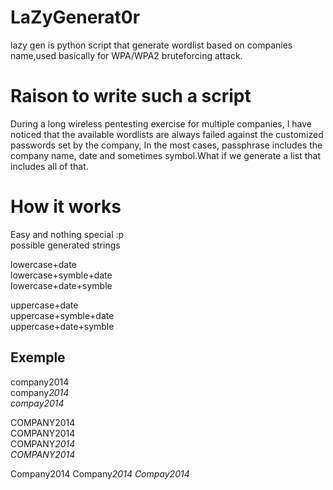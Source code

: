 # LaZyGenerat0r
lazy gen is python script that generate wordlist based on companies name,used basically for WPA/WPA2 bruteforcing attack.

# Raison to write such a script

During a long wireless pentesting exercise for multiple companies, I have noticed that the available wordlists are always failed against the customized passwords set by the company, In the most cases, passphrase includes the company name, date and sometimes symbol.What if we generate a list that includes all of that.

# How it works

Easy and nothing special :p <br />
possible generated strings <br />

lowercase+date<br />
lowercase+symble+date<br />
lowercase+date+symble<br />

uppercase+date<br />
uppercase+symble+date<br />
uppercase+date+symble<br />

## Exemple

company2014<br />
company*2014<br />
compay2014*<br />

COMPANY2014<br />
COMPANY2014<br />
COMPANY*2014<br />
COMPANY2014*<br />


Company2014
Company*2014
Compay2014*
